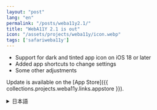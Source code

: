 ```yaml
---
layout: "post"
lang: "en"
permalink: "/posts/weba11y2.1/"
title: "WebA11Y 2.1 is out"
icon: "/assets/projects/weba11y/icon.webp"
tags: ['safariweba11y']
---
```


- Support for dark and tinted app icon on iOS 18 or later
- Added app shortcuts to change settings
- Some other adjustments

Update is available on the [App Store]({{ collections.projects.weba11y.links.appstore }}).

<details lang="ja">
<summary>日本語</summary>

- iOS 18以降でアイコンの外観の変更に対応しました
- 設定を変更するアプリショートカットを作成できるようにしました
- その他いくつかの調整を行いました

アップデートは[App Store]({{ collections.projects.weba11y.links.appstore }})で利用可能です。

</details>
